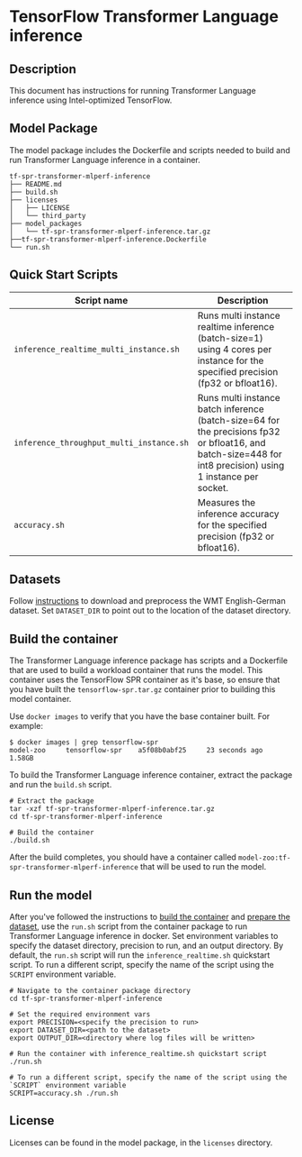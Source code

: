<!--- 0. Title -->
# TensorFlow Transformer Language inference

<!-- 10. Description -->
## Description

This document has instructions for running Transformer Language inference using
Intel-optimized TensorFlow.

## Model Package

The model package includes the Dockerfile and scripts needed to build and
run Transformer Language inference in a container.
```
tf-spr-transformer-mlperf-inference
├── README.md
├── build.sh
├── licenses
│   ├── LICENSE
│   └── third_party
├── model_packages
│   └── tf-spr-transformer-mlperf-inference.tar.gz
├──tf-spr-transformer-mlperf-inference.Dockerfile
└── run.sh
```

<!--- 40. Quick Start Scripts -->
## Quick Start Scripts

| Script name | Description |
|-------------|-------------|
| `inference_realtime_multi_instance.sh` | Runs multi instance realtime inference (batch-size=1) using 4 cores per instance for the specified precision (fp32 or bfloat16). |
| `inference_throughput_multi_instance.sh` | Runs multi instance batch inference (batch-size=64 for the precisions fp32 or bfloat16, and batch-size=448 for int8 precision) using 1 instance per socket. |
| `accuracy.sh` | Measures the inference accuracy for the specified precision (fp32 or bfloat16). |

<!--- 30. Datasets -->
## Datasets

Follow [instructions](https://github.com/IntelAI/models/tree/master/datasets/transformer_data/README.md) to download and preprocess the WMT English-German dataset.
Set `DATASET_DIR` to point out to the location of the dataset directory.

## Build the container

The Transformer Language inference package has scripts and a Dockerfile that are
used to build a workload container that runs the model. This container
uses the TensorFlow SPR container as it's base, so ensure that you have built
the `tensorflow-spr.tar.gz` container prior to building this model container.

Use `docker images` to verify that you have the base container built. For example:
```
$ docker images | grep tensorflow-spr
model-zoo     tensorflow-spr    a5f08b0abf25     23 seconds ago   1.58GB
```

To build the Transformer Language inference container, extract the package and
run the `build.sh` script.
```
# Extract the package
tar -xzf tf-spr-transformer-mlperf-inference.tar.gz
cd tf-spr-transformer-mlperf-inference

# Build the container
./build.sh
```

After the build completes, you should have a container called
`model-zoo:tf-spr-transformer-mlperf-inference` that will be used to run the model.

## Run the model

After you've followed the instructions to [build the container](#build-the-container)
and [prepare the dataset](#datasets), use the `run.sh` script from the container
package to run Transformer Language inference in docker. Set environment variables to
specify the dataset directory, precision to run, and
an output directory. 
By default, the `run.sh` script will run the
`inference_realtime.sh` quickstart script. To run a different script, specify
the name of the script using the `SCRIPT` environment variable.
```
# Navigate to the container package directory
cd tf-spr-transformer-mlperf-inference

# Set the required environment vars
export PRECISION=<specify the precision to run>
export DATASET_DIR=<path to the dataset>
export OUTPUT_DIR=<directory where log files will be written>

# Run the container with inference_realtime.sh quickstart script
./run.sh

# To run a different script, specify the name of the script using the `SCRIPT` environment variable
SCRIPT=accuracy.sh ./run.sh
```

<!--- 80. License -->
## License

Licenses can be found in the model package, in the `licenses` directory.

